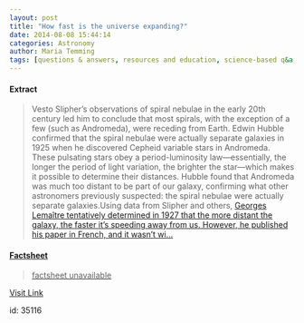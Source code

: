 ```yaml
---
layout: post
title: "How fast is the universe expanding?"
date: 2014-08-08 15:44:14
categories: Astronomy
author: Maria Temming
tags: [questions & answers, resources and education, science-based q&a, cosmology faq]
---
```



#### Extract
>Vesto Slipher’s observations of spiral nebulae in the early 20th century led him to conclude that most spirals, with the exception of a few (such as Andromeda), were receding from Earth. Edwin Hubble confirmed that the spiral nebulae were actually separate galaxies in 1925 when he discovered Cepheid variable stars in Andromeda. These pulsating stars obey a period-luminosity law—essentially, the longer the period of light variation, the brighter the star—which makes it possible to determine their distances. Hubble found that Andromeda was much too distant to be part of our galaxy, confirming what other astronomers previously suspected: the spiral nebulae were actually separate galaxies.Using data from Slipher and others, <a href="http://www.skyandtelescope.com/astronomy-news/a-whodunit-of-cosmic-proportions/">Georges Lemaître tentatively determined in 1927 that the more distant the galaxy, the faster it’s speeding away from us. However, he published his paper in French, and it wasn’t wi...

#### Factsheet
>factsheet unavailable

[Visit Link](http://www.skyandtelescope.com/astronomy-resources/universe-expanding/)

id:   35116
